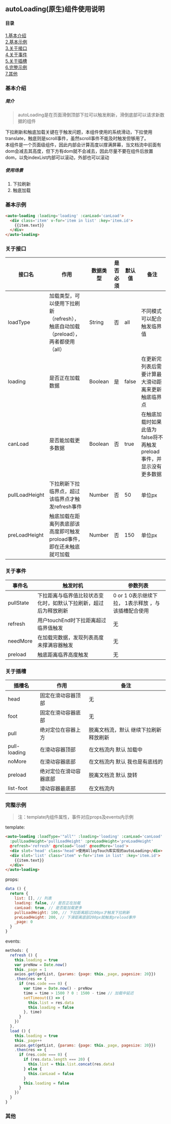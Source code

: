 ## autoLoading(原生)组件使用说明
#### 目录
[1.基本介绍](#基本介绍)  
[2.基本示例](#基本示例)  
[3.关于接口](#关于接口)  
[4.关于事件](#关于事件)  
[5.关于插槽](#关于插槽)  
[6.完整示例](#完整示例)  
[7.其他](#其他)  

### 基本介绍
##### 简介
> autoLoading是在页面滑倒顶部下拉可以触发刷新，滑倒底部可以请求新数据的组件

下拉刷新和触底加载关键在于触发问题，本组件使用的系统滑动，下拉使用translate，触底则是scroll事件，虽然scroll事件不能及时触发但够用了。  
本组件是一个页面级组件，因此内部会计算高度以撑满屏幕，当文档流中前面有dom会减去其高度，但下方有dom就不会减去，因此尽量不要在组件后放置dom，以免indexList内部可以滚动，外部也可以滚动

##### 使用场景
1. 下拉刷新
2. 触底加载

### 基本示例
```html
<auto-loading :loading='loading' :canLoad='canLoad'>
  <div class='item' v-for='item in list' :key='item.id'>
    {{item.text}}
  </div>
</auto-loading>
```

### 关于接口
|接口名|作用|数据类型|是否必须|默认值|备注|
|---|---|---|---|---|---|
|loadType|加载类型，可以使用下拉刷新（refresh），触底自动加载（preload），两者都使用（all）|String|否|all|不同模式可以配合触发临界值|
|loading|是否正在加载数据|Boolean|是|false|在更新完列表后需要计算最大滑动距离来更新触底临界点|
|canLoad|是否能加载更多数据|Boolean|否|true|在触底加载时如果此值为false将不再触发preload事件，并显示没有更多数据|
|pullLoadHeight|下拉刷新下拉临界点，超过该临界点才触发refresh事件|Number|否|50|单位px|
|preLoadHeight|触底加载在距离列表底部该高度即可触发proload事件，即在还未触底就可加载|Number|否|150|单位px|

### 关于事件
|事件名|触发时机|参数列表|
|---|---|---|
|pullState|下拉距离与临界值比较状态变化时，如默认下拉刷新，超过后为释放刷新|0 or 1 0表示继续下拉， 1表示释放 ，与该插槽配合使用|
|refresh|用户touchEnd时下拉距离超过临界值触发|无|
|needMore|在加载完数据，发现列表高度未撑满容器触发|无|
|preload|触底距离临界高度触发|无|

### 关于插槽
|插槽名|作用|备注|
|---|---|---|
|head|固定在滑动容器顶部|无|
|foot|固定在滑动容器底部|无|
|pull|绝对定位在容器上方|脱离文档流，默认 继续下拉刷新 释放刷新|
|pull-loading|在滑动容器顶部|在文档流内 默认 加载中|
|noMore|在滑动容器底部|在文档流内 默认 我也是有底线的|
|preload|绝对定位在滑动容器底部|脱离文档流 默认 旋转|
|list-foot|滑动容器最底部|在文档流内|

### 完整示例
> 注：template内组件属性，事件对应props及events内示例

template:
```html
<auto-loading :loadType='"all"' :loading='loading' :canLoad='canLoad'
  :pullLoadHeight='pullLoadHeight' :preLoadHeight='preLoadHeight'
  @refresh='refresh' @preload='load' @needMore='load'>
  <div slot='head' class='head'>使用AlloyTouch库实现的autoLoading</div>
  <div slot='list' class="item" v-for='item in list' :key='item.id'>
    {{item.text}}
  </div>
</auto-loading>
```

props:
```javaScript
data () {
  return {
    list: [], // 列表
    loading: false, // 是否正在加载
    canLoad: true, // 是否能加载更多
    pullLoadHeight: 100, // 下拉距离超过100px才触发下拉刷新
    preLoadHeight: 200, // 下滑距离底部200px就触发preload事件
    _page: 0
  }
}
```

events:
```javaScript
methods: {
  refresh () {
    this.loading = true
    var preNow = Date.now()
    this._page = 1
    axios.get(getList, {params: {page: this._page, pagesize: 20}})
    .then(res => {
      if (res.code === 0) {
        var time = Date.now() - preNow
        time = time > 1500 ? 0 : 1500 - time // 加载中延迟
        setTimeout(() => {
          this.list = res.data
          this.loading = false
        }, time)
      }
    })
  },
  load () {
    this.loading = true
    this._page++
    axios.get(getList, {params: {page: this._page, pagesize: 20}})
    .then(res => {
      if (res.code === 0) {
        if (res.data.length === 20) {
          this.list = this.list.concat(res.data)
        } else {
          this.canLoad = false
        }
        this.loading = false
      }
    })
  }
}
```


### 其他
